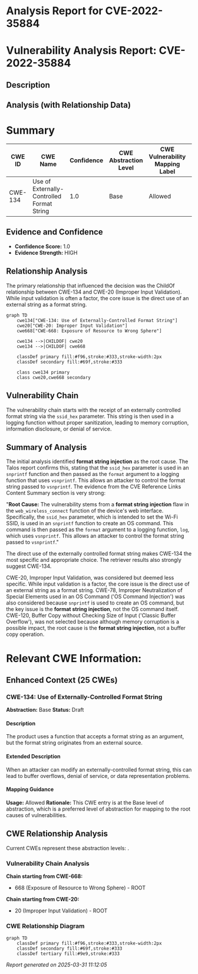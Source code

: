 # Analysis Report for CVE-2022-35884

# Vulnerability Analysis Report: CVE-2022-35884

## Description



## Analysis (with Relationship Data)

# Summary
| CWE ID | CWE Name | Confidence | CWE Abstraction Level | CWE Vulnerability Mapping Label | CWE-Vulnerability Mapping Notes |
|---|---|---|---|---|---|
| CWE-134 | Use of Externally-Controlled Format String | 1.0 | Base | Allowed | Primary CWE |

## Evidence and Confidence

*   **Confidence Score:** 1.0
*   **Evidence Strength:** HIGH

## Relationship Analysis
The primary relationship that influenced the decision was the ChildOf relationship between CWE-134 and CWE-20 (Improper Input Validation). While input validation is often a factor, the core issue is the direct use of an external string as a format string.

```mermaid
graph TD
    cwe134["CWE-134: Use of Externally-Controlled Format String"]
    cwe20["CWE-20: Improper Input Validation"]
    cwe668["CWE-668: Exposure of Resource to Wrong Sphere"]
    
    cwe134 -->|CHILDOF| cwe20
    cwe134 -->|CHILDOF| cwe668

    classDef primary fill:#f96,stroke:#333,stroke-width:2px
    classDef secondary fill:#69f,stroke:#333
    
    class cwe134 primary
    class cwe20,cwe668 secondary
```

## Vulnerability Chain
The vulnerability chain starts with the receipt of an externally controlled format string via the `ssid_hex` parameter. This string is then used in a logging function without proper sanitization, leading to memory corruption, information disclosure, or denial of service.

## Summary of Analysis
The initial analysis identified **format string injection** as the root cause. The Talos report confirms this, stating that the `ssid_hex` parameter is used in an `snprintf` function and then passed as the `format` argument to a logging function that uses `vsnprintf`. This allows an attacker to control the format string passed to `vsnprintf`. The evidence from the CVE Reference Links Content Summary section is very strong:

"**Root Cause:** The vulnerability stems from a **format string injection** flaw in the `web_wireless_connect` function of the device's web interface. Specifically, the `ssid_hex` parameter, which is intended to set the Wi-Fi SSID, is used in an `snprintf` function to create an OS command. This command is then passed as the `format` argument to a logging function, `log`, which uses `vsnprintf`. This allows an attacker to control the format string passed to `vsnprintf`."

The direct use of the externally controlled format string makes CWE-134 the most specific and appropriate choice. The retriever results also strongly suggest CWE-134.

CWE-20, Improper Input Validation, was considered but deemed less specific. While input validation is a factor, the core issue is the direct use of an external string as a format string. CWE-78, Improper Neutralization of Special Elements used in an OS Command ('OS Command Injection') was also considered because `snprintf` is used to create an OS command, but the key issue is the **format string injection**, not the OS command itself.
CWE-120, Buffer Copy without Checking Size of Input ('Classic Buffer Overflow'), was not selected because although memory corruption is a possible impact, the root cause is the **format string injection**, not a buffer copy operation.

# Relevant CWE Information:

## Enhanced Context (25 CWEs)

### CWE-134: Use of Externally-Controlled Format String
**Abstraction:** Base
**Status:** Draft

#### Description
The product uses a function that accepts a format string as an argument, but the format string originates from an external source.

#### Extended Description
When an attacker can modify an externally-controlled format string, this can lead to buffer overflows, denial of service, or data representation problems.

#### Mapping Guidance
**Usage:** Allowed
**Rationale:** This CWE entry is at the Base level of abstraction, which is a preferred level of abstraction for mapping to the root causes of vulnerabilities.


## CWE Relationship Analysis

Current CWEs represent these abstraction levels: .


### Vulnerability Chain Analysis

**Chain starting from CWE-668:**
- 668 (Exposure of Resource to Wrong Sphere) - ROOT


**Chain starting from CWE-20:**
- 20 (Improper Input Validation) - ROOT



### CWE Relationship Diagram

```mermaid
graph TD
    classDef primary fill:#f96,stroke:#333,stroke-width:2px
    classDef secondary fill:#69f,stroke:#333
    classDef tertiary fill:#9e9,stroke:#333
```



*Report generated on 2025-03-31 11:12:05*

